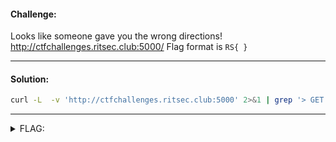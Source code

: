 #### Challenge:

Looks like someone gave you the wrong directions! http://ctfchallenges.ritsec.club:5000/ Flag format is `RS{ }`

---

#### Solution:

```bash
curl -L  -v 'http://ctfchallenges.ritsec.club:5000' 2>&1 | grep '> GET' | tr -d '/' | awk '{ print $3}' | tr -d '\n'
```

---

<details><summary>FLAG:</summary>

```
RS{4!way5_Ke3p-m0v1ng}
```

</details>
<br/>
